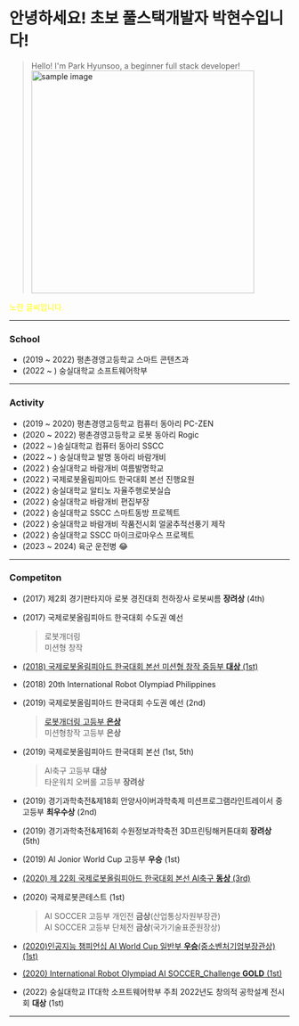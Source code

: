# 안녕하세요! 초보 풀스택개발자 박현수입니다!  
> Hello! I'm Park Hyunsoo, a beginner full stack developer!
<a href="#"><img src="https://github.com/hyunsoopark4/hyunsoopark4/상장 사진/19 AI WORLD CUP.jpg" width="400px" alt="sample image"></a> 

<span style="color:yellow">노란 글씨입니다.</span>

---
### School 
* (2019 ~ 2022) 평촌경영고등학교 스마트 콘텐츠과
* (2022 ~ ) 숭실대학교 소프트웨어학부 
---
### Activity 
* (2019 ~ 2020) 평촌경영고등학교 컴퓨터 동아리 PC-ZEN 
* (2020 ~ 2022) 평촌경영고등학교 로봇 동아리 Rogic
* (2022 ~ )숭실대학교 컴퓨터 동아리 SSCC
* (2022 ~ ) 숭실대학교 발명 동아리 바람개비
* (2022 ) 숭실대학교 바람개비 여름발명학교
* (2022 ) 국제로봇올림피아드 한국대회 본선 진행요원
* (2022 ) 숭실대학교 알티노 자율주행로봇실습
* (2022 ) 숭실대학교 바람개비 편집부장
* (2022 ) 숭실대학교 SSCC 스마트동방 프로젝트
* (2022 ) 숭실대학교 바람개비 작품전시회 얼굴추적선풍기 제작
* (2022 ) 숭실대학교 SSCC 마이크로마우스 프로젝트
* (2023 ~ 2024) 육군 운전병 
:joy:
---

### Competiton
* (2017) 제2회 경기판타지아 로봇 경진대회 천하장사 로봇씨름 **장려상** (4th)
* (2017) 국제로봇올림피아드 한국대회 수도권 예선
    > 로봇개더링  
    > 미션형 창작
* [(2018) 국제로봇올림피아드 한국대회 본선 미션형 창작 중등부 **대상** (1st)](https://www.youtube.com/watch?v=mhB1UDhXNVU "유튜브")

* (2018) 20th International Robot Olympiad Philippines

* (2019) 국제로봇올림피아드 한국대회 수도권 예선 (2nd)
    > [로봇개더링 고등부 **은상**](https://www.youtube.com/watch?v=fAz92CizTvY "유튜브")  
    > 미션형창작 고등부 **은상**

* (2019) 국제로봇올림피아드 한국대회 본선 (1st, 5th)
    > AI축구 고등부 **대상**    
    > 타운워치 오버롤 고등부 **장려상**

* (2019) 경기과학축전&제18회 안양사이버과학축제 미션프로그램라인트레이서 중고등부 **최우수상** (2nd)

* (2019) 경기과학축전&제16회 수원정보과학축전 3D프린팅해커톤대회 **장려상** (5th)

* (2019) AI Jonior World Cup 고등부 **우승** (1st) 

*  [(2020) 제 22회 국제로봇올림피아드 한국대회 본선 AI축구 **동상** (3rd)](https://www.youtube.com/watch?v=AZJf6COEpA8 "유튜브")

* (2020) 국제로봇콘테스트 (1st)
    > AI SOCCER 고등부 개인전 **금상**(산업통상자원부장관)    
    > AI SOCCER 고등부 단체전 **금상**(국가기술표준원장상) 

* [(2020)인공지능 챔피언십 AI World Cup 일반부 **우승**(중소벤처기업부장관상) (1st)](https://www.youtube.com/watch?v=R0cy-4vyFLk "유튜브")

* [(2020) International Robot Olympiad AI SOCCER_Challenge **GOLD** (1st)](https://www.youtube.com/watch?v=iFAYV2oEW_0 "유튜브")

* (2022) 숭실대학교 IT대학 소프트웨어학부 주최 2022년도 창의적 공학설계 전시회 **대상** (1st)

--- 

<!--
https://aboneu.tistory.com/485 <- 여기 참고하기

**hyunsoopark4/hyunsoopark4** is a ✨ _special_ ✨ repository because its `README.md` (this file) appears on your GitHub profile.

Here are some ideas to get you started:

- 🔭 I’m currently working on ...
- 🌱 I’m currently learning ...
- 👯 I’m looking to collaborate on ...
- 🤔 I’m looking for help with ...
- 💬 Ask me about ...
- 📫 How to reach me: ...
- 😄 Pronouns: ...
- ⚡ Fun fact: ...
-->
